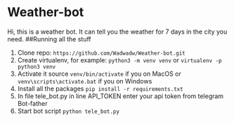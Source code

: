 # Weather-bot
Hi, this is a weather bot. It can tell you the weather for 7 days in the city you need.
##Running all the stuff
1. Clone repo: `https://github.com/Wadwadw/Weather-bot.git`
2. Create virtualenv, for example: `python3 -m venv venv` or `virtualenv -p python3 venv`
3. Activate it source `venv/bin/activate` if you on MacOS or `venv\scripts\activate.bat` if you on Windows
4. Install all the packages `pip install -r requirements.txt`
5. In file tele_bot.py in line API_TOKEN enter your api token from telegram Bot-father   
6. Start bot script `python tele_bot.py`
